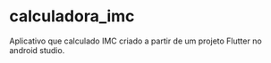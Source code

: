 # calculadora_imc

Aplicativo que calculado IMC criado a partir de um projeto Flutter no android studio.
